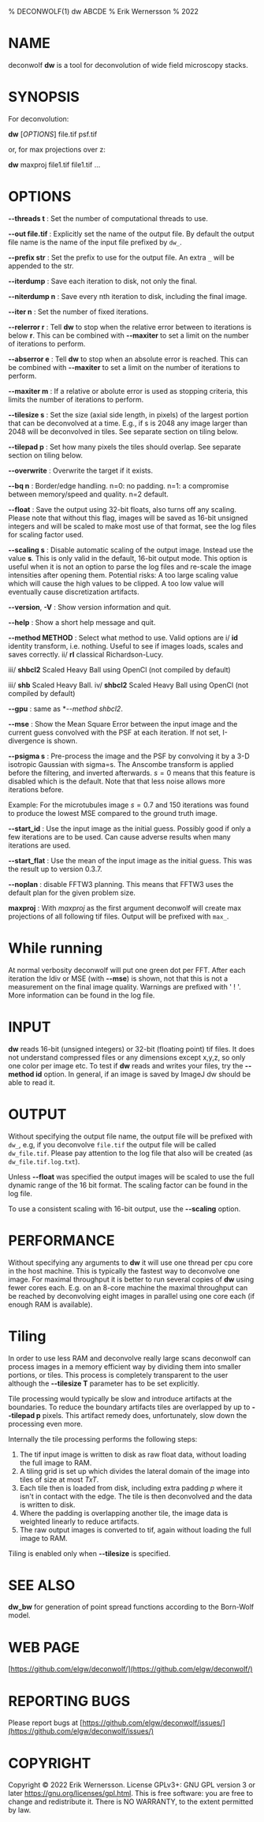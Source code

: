 % DECONWOLF(1) dw ABCDE
% Erik Wernersson
% 2022

# NAME
deconwolf **dw** is a tool for deconvolution of wide field microscopy stacks.

# SYNOPSIS
For deconvolution:

**dw** [*OPTIONS*] file.tif psf.tif

or, for max projections over z:

**dw** maxproj file1.tif file1.tif ...

# OPTIONS
**\--threads t**
: Set the number of computational threads to use.

**\--out file.tif**
: Explicitly set the name of the output file. By default the output
file name is the name of the input file prefixed by `dw_`.

**\--prefix str**
: Set the prefix to use for the output file. An extra `_` will be appended
to the str.

**\--iterdump**
: Save each iteration to disk, not only the final.

**\--niterdump n**
: Save every nth iteration to disk, including the final image.

**\--iter n**
: Set the number of fixed iterations.

**\--relerror r**
: Tell **dw** to stop when the relative error between to iterations is
  below **r**. This can be combined with **\--maxiter** to set a limit
  on the number of iterations to perform.

**\--abserror e**
: Tell **dw** to stop when an absolute error is reached. This can be
  combined with **\--maxiter** to set a limit on the number of
  iterations to perform.

**\--maxiter m**
: If a relative or abolute error is used as stopping criteria, this
  limits the number of iterations to perform.

**\--tilesize s**
: Set the size (axial side length, in pixels) of the largest portion that
can be deconvolved at a time. E.g., if s is 2048 any image larger than 2048
will be deconvolved in tiles. See separate section on tiling below.

**\--tilepad p**
: Set how many pixels the tiles should overlap.  See separate section
  on tiling below.

**\--overwrite**
: Overwrite the target if it exists.

**\--bq n**
: Border/edge handling. n=0: no padding. n=1: a compromise between memory/speed
and quality. n=2 default.

**\--float**
: Save the output using 32-bit floats, also turns off any
scaling. Please note that without this flag, images will be saved as
16-bit unsigned integers and will be scaled to make most use of that
format, see the log files for scaling factor used.

**\--scaling s**
: Disable automatic scaling of the output image. Instead use the value
  **s**. This is only valid in the default, 16-bit output mode. This
  option is useful when it is not an option to parse the log files and
  re-scale the image intensities after opening them. Potential risks:
  A too large scaling value which will cause the high values to be
  clipped. A too low value will eventually cause discretization
  artifacts.

**\--version**, **-V**
: Show version information and quit.

**\--help**
: Show a short help message and quit.

**\--method METHOD**
: Select what method to use. Valid options are
  i/ **id** identity transform, i.e. nothing. Useful to see if images
   loads, scales and saves correctly.
  ii/ **rl** classical Richardson-Lucy.

  iii/ **shbcl2** Scaled Heavy Ball using OpenCl (not compiled by default)

  iii/ **shb** Scaled Heavy Ball.
  iv/ **shbcl2** Scaled Heavy Ball using OpenCl (not compiled by default)

**\--gpu**
: same as **--method shbcl2*.

**\--mse**
: Show the Mean Square Error between the input image and the current
  guess convolved with the PSF at each iteration. If not set,
  I-divergence is shown.

**\--psigma s**
: Pre-process the image and the PSF by convolving it by a 3-D
isotropic Gaussian with sigma=s. The Anscombe transform is applied
before the filtering, and inverted afterwards. $s=0$ means that this
feature is disabled which is the default. Note that that less noise
allows more iterations before.

Example: For the microtubules image $s=0.7$ and 150 iterations was
found to produce the lowest MSE compared to the ground truth image.

**\--start_id**
: Use the input image as the initial guess. Possibly good if only a
  few iterations are to be used. Can cause adverse results when many
  iterations are used.

**\--start_flat**
: Use the mean of the input image as the initial guess. This was
  the result up to version 0.3.7.

**\--noplan**
: disable FFTW3 planning. This means that FFTW3 uses the default plan
  for the given problem size.

**maxproj**
: With *maxproj* as the first argument deconwolf will create max
projections of all following tif files. Output will be prefixed with `max_`.

# While running
At normal verbosity deconwolf will put one green dot per FFT. After
each iteration the Idiv or MSE (with **\--mse**) is shown, not that
this is not a measurement on the final image quality.  Warnings are
prefixed with ' ! '. More information can be found in the log file.

# INPUT
**dw** reads 16-bit (unsigned integers) or 32-bit (floating point) tif
files. It does not understand compressed files or any dimensions
except x,y,z, so only one color per image etc. To test if **dw** reads
and writes your files, try the **\-\-method id** option. In general, if
an image is saved by ImageJ dw should be able to read it.

# OUTPUT
Without specifying the output file name, the output file will
be prefixed with `dw_`, e.g, if you deconvolve `file.tif`
the output file will be called `dw_file.tif`. Please pay attention
to the log file that also will be created (as `dw_file.tif.log.txt`).

Unless **\--float** was specified the output images will be scaled
to use the full dynamic range of the 16 bit format. The scaling factor
can be found in the log file.

To use a consistent scaling with 16-bit output, use the **\--scaling**
option.

# PERFORMANCE
Without specifying any arguments to **dw** it will use one thread per
cpu core in the host machine. This is typically the fastest way to
deconvolve one image. For maximal throughput it is better to run
several copies of **dw** using fewer cores each. E.g. on an 8-core
machine the maximal throughput can be reached by deconvolving eight
images in parallel using one core each (if enough RAM is available).

# Tiling
In order to use less RAM and deconvolve really large scans deconwolf
can process images in a memory efficient way by dividing them into
smaller portions, or tiles. This process is completely transparent to
the user although the **--tilesize T** parameter has to be set
explicitly.

Tile processing would typically be slow and introduce artifacts at the
boundaries. To reduce the boundary artifacts tiles are overlapped by
up to **--tilepad p** pixels. This artifact remedy does,
unfortunately, slow down the processing even more.

Internally the tile processing performs the following steps:

 1. The tif input image is written to disk as raw float data, without
    loading the full image to RAM.
 2. A tiling grid is set up which divides the lateral domain of the
    image into tiles of size at most $TxT$.
 3. Each tile then is loaded from disk, including extra padding $p$
    where it isn't in contact with the edge. The tile is then
    deconvolved and the data is written to disk.
 4. Where the padding is overlapping another tile, the
    image data is weighted linearly to reduce artifacts.
 5. The raw output images is converted to tif, again without loading
    the full image to RAM.

Tiling is enabled only when **--tilesize** is specified.

# SEE ALSO
**dw_bw** for generation of point spread functions according to
the Born-Wolf model.

# WEB PAGE
[https://github.com/elgw/deconwolf/](https://github.com/elgw/deconwolf/)

# REPORTING BUGS
Please report bugs at
[https://github.com/elgw/deconwolf/issues/](https://github.com/elgw/deconwolf/issues/)

# COPYRIGHT
Copyright © 2022 Erik Wernersson.  License GPLv3+: GNU GPL version 3 or later
<https://gnu.org/licenses/gpl.html>.
This is free software: you are free to change and redistribute it.  There is NO WARRANTY, to the
extent permitted by law.
